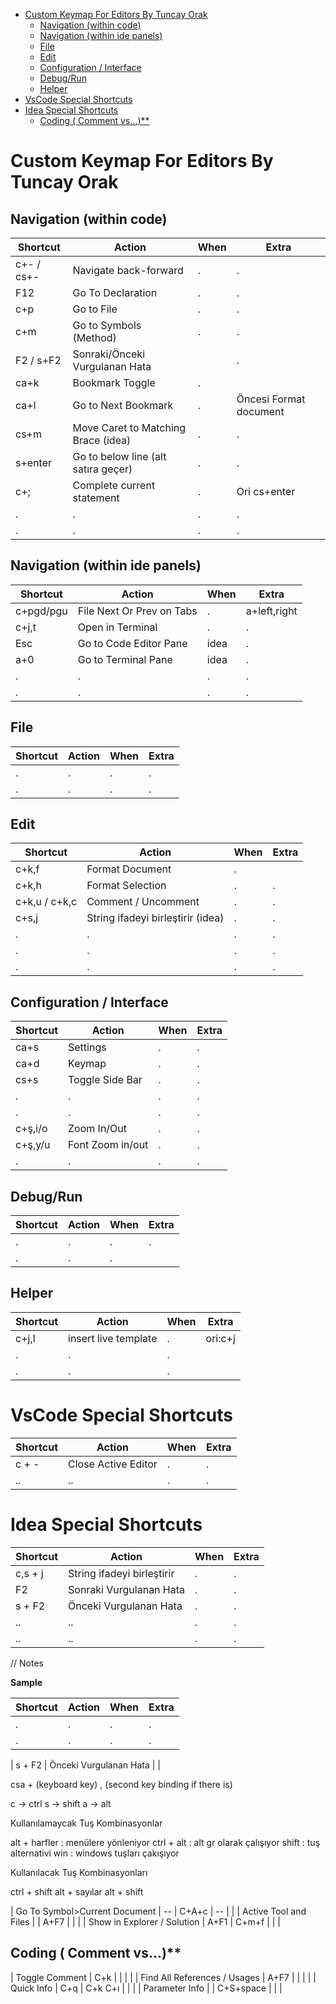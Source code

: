 - [Custom Keymap For Editors By Tuncay Orak](#custom-keymap-for-editors-by-tuncay-orak)
  - [Navigation (within code)](#navigation-within-code)
  - [Navigation (within ide panels)](#navigation-within-ide-panels)
  - [File](#file)
  - [Edit](#edit)
  - [Configuration / Interface](#configuration--interface)
  - [Debug/Run](#debugrun)
  - [Helper](#helper)
- [VsCode Special Shortcuts](#vscode-special-shortcuts)
- [Idea Special Shortcuts](#idea-special-shortcuts)
  - [Coding ( Comment vs...)**](#coding--comment-vs)

# Custom Keymap For Editors By Tuncay Orak


## Navigation (within code)

| Shortcut   | Action                              | When | Extra                  |
| ---------- | ----------------------------------- | ---- | ---------------------- |
| c+- / cs+- | Navigate back-forward               | .    | .                      |
| F12        | Go To Declaration                   | .    | .                      |
| c+p        | Go to File                          | .    | .                      |
| c+m        | Go to Symbols (Method)              | .    | .                      |
| F2 / s+F2  | Sonraki/Önceki Vurgulanan Hata      |      | .                      |
| ca+k       | Bookmark Toggle                     | .    |                        |
| ca+l       | Go to Next Bookmark                 | .    | Öncesi Format document |
| cs+m       | Move Caret to Matching Brace (idea) | .    | .                      |
| s+enter    | Go to below line (alt satıra geçer) | .    | .                      |
| c+;        | Complete current statement          | .    | Ori cs+enter           |
| .          | .                                   | .    | .                      |
| .          | .                                   | .    | .                      |


## Navigation (within ide panels)

| Shortcut  | Action                    | When | Extra        |
| --------- | ------------------------- | ---- | ------------ |
| c+pgd/pgu | File Next Or Prev on Tabs | .    | a+left,right |
| c+j,t     | Open in Terminal          | .    | .            |
| Esc       | Go to Code Editor Pane    | idea | .            |
| a+0       | Go to Terminal Pane       | idea | .            |
| .         | .                         | .    | .            |
| .         | .                         | .    | .            |

## File


| Shortcut | Action | When | Extra |
| -------- | ------ | ---- | ----- |
| .        | .      | .    | .     |
| .        | .      | .    | .     |


## Edit

| Shortcut      | Action                            | When | Extra |
| ------------- | --------------------------------- | ---- | ----- |
| c+k,f         | Format Document                   | .    |       |
| c+k,h         | Format Selection                  | .    | .     |
| c+k,u / c+k,c | Comment / Uncomment               | .    | .     |
| c+s,j         | String ifadeyi birleştirir (idea) | .    | .     |
| .             | .                                 | .    | .     |
| .             | .                                 | .    | .     |
| .             | .                                 | .    | .     |



## Configuration / Interface

| Shortcut | Action           | When | Extra |
| -------- | ---------------- | ---- | ----- |
| ca+s     | Settings         | .    | .     |
| ca+d     | Keymap           | .    | .     |
| cs+s     | Toggle Side Bar  | .    | .     |
| .        | .                | .    | .     |
| .        | .                | .    | .     |
| c+ş,i/o  | Zoom In/Out      | .    | .     |
| c+ş,y/u  | Font Zoom in/out | .    | .     |
| .        | .                | .    | .     |


## Debug/Run

| Shortcut | Action | When | Extra |
| -------- | ------ | ---- | ----- |
| .        | .      | .    | .     |
| .        | .      | .    | |


## Helper

| Shortcut | Action               | When | Extra   |
| -------- | -------------------- | ---- | ------- |
| c+j,l    | insert live template | .    | ori:c+j |
| .        | .                    | .    |         |
| .        | .                    | .    |         |






# VsCode Special Shortcuts

| Shortcut | Action              | When |Extra | 
| -------- | ------------------- | ---- |-----|
| c + -    | Close Active Editor |.     |.|
| ..       | ..                  |.     |.|

# Idea Special Shortcuts

| Shortcut | Action              | When |Extra |
| -------- | ------------------- | ---- |-----|
| c,s + j  | String ifadeyi birleştirir |.|.|
| F2       | Sonraki Vurgulanan Hata    |.|.|
| s + F2   | Önceki Vurgulanan Hata     |.|.|
| ..       | ..                         |.|.|
| ..       | ..                  |.     |.|



// Notes

**Sample**

| Shortcut | Action | When | Extra |
| -------- | ------ | ---- | ----- |
| .        | .      | .    | .     |
| .        | .      | .    | .     |

| s + F2 | Önceki Vurgulanan Hata | |

csa + (keyboard key) , (second key binding if there is)

c -> ctrl
s -> shift
a -> alt

Kullanılamaycak Tuş Kombinasyonlar

alt + harfler : menülere yönleniyor
ctrl + alt : alt gr olarak çalışıyor
shift : tuş alternativi
win : windows tuşları çakışıyor

Kullanılacak Tuş Kombinasyonları

ctrl + shift
alt + sayılar
alt + shift



| Go To Symbol>Current Document | -- | C+A+c | --  | | 
| Active Tool and Files |   | A+F7 |  | |
| Show in Explorer / Solution | A+F1 | C+m+f  | | |


## Coding ( Comment vs...)**
| Toggle Comment |  C+k  |  | | | 
| Find All References / Usages |  A+F7  |  | | | 
| Quick Info | C+q | C+k C+ı  | | | 
| Parameter Info |  | C+S+space  | | | 